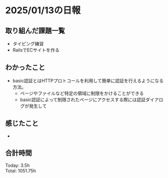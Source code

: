 # 2025/01/13の日報
## 取り組んだ課題一覧
* タイピング練習
*  RailsでECサイトを作る
## わかったこと
* basic認証とはHTTPプロトコールを利用して簡単に認証を行えるようになる方法。
  *  ページやファイルなど特定の領域に制限をかけることができる
  *  basic認証によって制限されたページにアクセスする際には認証ダイアログが発生して 
## 感じたこと
* 
## 合計時間 
Today: 3.5h<br>
Total: 1051.75h
